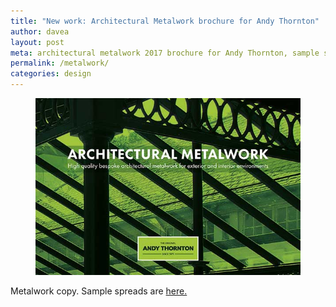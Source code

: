 ```yaml
---
title: "New work: Architectural Metalwork brochure for Andy Thornton"
author: davea
layout: post
meta: architectural metalwork 2017 brochure for Andy Thornton, sample spreads from 56 pages of canopies, bandstands, gazebos, covered walkways, entrance copies and verandas 
permalink: /metalwork/
categories: design
---
```


[<figure><img src="../images/thumb-cover-metalwork-2018.jpg" alt="cover of outdoor furniture 2017 brochure from from andy thornton"></figure>][2]
Metalwork copy. Sample spreads are [here.][1]

[1]: /architectural-metalwork/
[2]: /architectural-metalwork/
